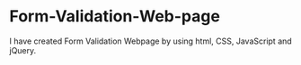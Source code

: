 # Form-Validation-Web-page
I have created Form Validation Webpage by using html, CSS, JavaScript and jQuery.

